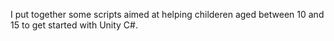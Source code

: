 I put together some scripts aimed at helping childeren
aged between 10 and 15 to get started with Unity C#.

